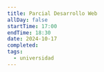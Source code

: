 ```yaml
---
title: Parcial Desarrollo Web
allDay: false
startTime: 17:00
endTime: 18:30
date: 2024-10-17
completed: 
tags:
  - universidad
---
```

